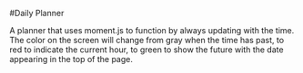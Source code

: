 #Daily Planner

A planner that uses moment.js to function by always updating with the time. The color on the screen will change from gray when the time has past, 
to red to indicate the current hour, to green to show the future with the date appearing in the top of the page.
